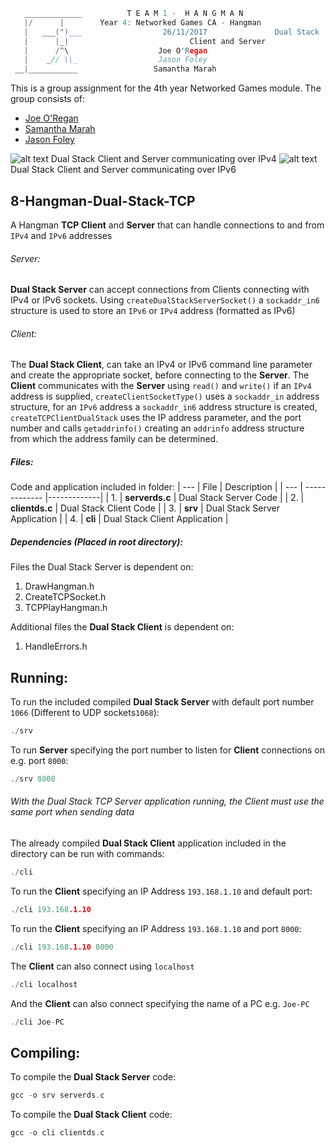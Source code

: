 ```c
   _____________          T E A M 1 -  H A N G M A N
   |/      |        Year 4: Networked Games CA - Hangman
   |   ___(")___                  26/11/2017			   Dual Stack
   |      |_| 							Client and Server
   |      /^\                    Joe O'Regan
   |    _// \\_                  Jason Foley
 __|___________                 Samantha Marah
```

This is a group assignment for the 4th year Networked Games module. The group consists of:
  * [Joe O'Regan](https://github.com/joeaoregan)
  * [Samantha Marah](https://github.com/jasfoley)
  * [Jason Foley](https://github.com/samanthamarah)

![alt text](https://raw.githubusercontent.com/joeaoregan/Yr4-NetworkGames-Hangman/master/Screenshots/8HangmanDualStackTCP.png "Dual Stack Client and Server")
Dual Stack Client and Server communicating over IPv4
![alt text](https://raw.githubusercontent.com/joeaoregan/Yr4-NetworkGames-Hangman/master/Screenshots/8HangmanDualStackTCPIPv6.png "Dual Stack Client and Server")
Dual Stack Client and Server communicating over IPv6

## 8-Hangman-Dual-Stack-TCP

A Hangman **TCP Client** and **Server** that can handle connections to and from `IPv4` and `IPv6` addresses

###### Server: 

**Dual Stack Server** can accept connections from Clients connecting with IPv4 or IPv6 sockets. 
Using `createDualStackServerSocket()` a `sockaddr_in6` structure is used to store an `IPv6` or `IPv4` address (formatted as IPv6)

###### Client:

The **Dual Stack Client**, can take an IPv4 or IPv6 command line parameter and create the appropriate socket, before connecting to the **Server**. 
The **Client** communicates with the **Server** using `read()` and `write()` if an `IPv4` address is supplied, 
`createClientSocketType()` uses a `sockaddr_in` address structure, for an `IPv6` address a `sockaddr_in6` address structure is created, 
`createTCPClientDualStack` uses the IP address parameter, and the port number and calls `getaddrinfo()` 
creating an `addrinfo` address structure from which the address family can be determined.

##### Files:

Code and application included in folder:
| --- | File        | Description           |
| --- | ------------- |-------------|
| 1. | **serverds.c** | Dual Stack Server Code |
| 2. | **clientds.c** | Dual Stack Client Code |
| 3. | **srv** | Dual Stack Server Application |
| 4. | **cli** | Dual Stack Client Application |

##### Dependencies (Placed in root directory):
Files the Dual Stack Server is dependent on: 

1. DrawHangman.h
2. CreateTCPSocket.h
3. TCPPlayHangman.h

Additional files the **Dual Stack Client** is dependent on:

1. HandleErrors.h

## Running:

To run the included compiled **Dual Stack Server** with default port number `1066` (Different to UDP sockets`1068`):
```c
./srv
```

To run **Server** specifying the port number to listen for **Client** connections on e.g. port `8000`:
```c
./srv 8000
```

###### With the Dual Stack TCP Server application running, the Client must use the same port when sending data


The already compiled **Dual Stack Client** application included in the directory can be run with commands: 

```c
./cli
```

To run the **Client** specifying an IP Address `193.168.1.10` and default port: 
```c
./cli 193.168.1.10
```

To run the **Client** specifying an IP Address `193.168.1.10` and port `8000`: 
```c
./cli 193.168.1.10 8000
```

The **Client** can also connect using `localhost`
```c
./cli localhost
```

And the **Client** can also connect specifying the name of a PC e.g. `Joe-PC`
```c
./cli Joe-PC
```

## Compiling:

To compile the **Dual Stack Server** code:
```c
gcc -o srv serverds.c
```

To compile the **Dual Stack Client** code:
```c
gcc -o cli clientds.c
```

